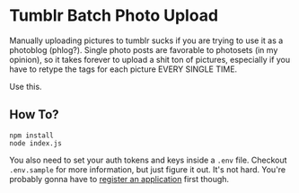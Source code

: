 # Tumblr Batch Photo Upload

Manually uploading pictures to tumblr sucks if you are trying to use it as a
photoblog (phlog?). Single photo posts are favorable to photosets (in my
opinion), so it takes forever to upload a shit ton of pictures, especially if
you have to retype the tags for each picture EVERY SINGLE TIME.

Use this.

## How To?

```
npm install
node index.js
```

You also need to set your auth tokens and keys inside a `.env` file. Checkout
`.env.sample` for more information, but just figure it out. It's not hard.
You're probably gonna have to [register an
application](https://www.tumblr.com/oauth/apps) first though.
